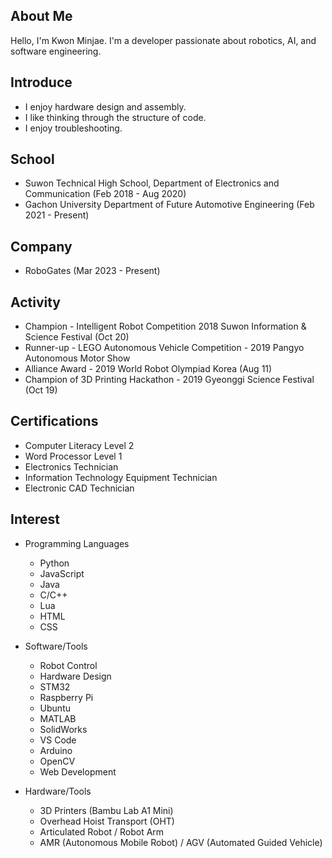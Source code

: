 ## About Me
Hello, I'm Kwon Minjae.
I'm a developer passionate about robotics, AI, and software engineering.


## Introduce
 * I enjoy hardware design and assembly.
 * I like thinking through the structure of code.
 * I enjoy troubleshooting.

## School
 * Suwon Technical High School, Department of Electronics and Communication (Feb 2018 - Aug 2020)
 * Gachon University Department of Future Automotive Engineering (Feb 2021 - Present)
   
## Company
 * RoboGates (Mar 2023 - Present)

## Activity
 * Champion - Intelligent Robot Competition 2018 Suwon Information & Science Festival (Oct 20)
 * Runner-up - LEGO Autonomous Vehicle Competition - 2019 Pangyo Autonomous Motor Show
 * Alliance Award - 2019 World Robot Olympiad Korea (Aug 11)
 * Champion of 3D Printing Hackathon - 2019 Gyeonggi Science Festival (Oct 19)
 
## Certifications

 * Computer Literacy Level 2
 * Word Processor Level 1
 * Electronics Technician
 * Information Technology Equipment Technician
 * Electronic CAD Technician
 
   
## Interest
 * Programming Languages
   * Python
   * JavaScript
   * Java
   * C/C++
   * Lua
   * HTML
   * CSS

 * Software/Tools
   * Robot Control
   * Hardware Design
   * STM32
   * Raspberry Pi
   * Ubuntu
   * MATLAB
   * SolidWorks
   * VS Code
   * Arduino
   * OpenCV
   * Web Development
     
 * Hardware/Tools
   * 3D Printers (Bambu Lab A1 Mini)
   * Overhead Hoist Transport (OHT)
   * Articulated Robot / Robot Arm
   * AMR (Autonomous Mobile Robot) / AGV (Automated Guided Vehicle)
 
<!--
**7ihin/7ihin** is a ✨ _special_ ✨ repository because its `README.md` (this file) appears on your GitHub profile.

Here are some ideas to get you started:

- 🔭 I’m currently working on ...
- 🌱 I’m currently learning ...
- 👯 I’m looking to collaborate on ...
- 🤔 I’m looking for help with ...
- 💬 Ask me about ...
- 📫 How to reach me: ...
- 😄 Pronouns: ...
- ⚡ Fun fact: ...
-->
